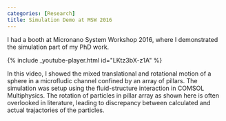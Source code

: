 ```yaml
---
categories: [Research]
title: Simulation Demo at MSW 2016
---
```


I had a booth at Micronano System Workshop 2016, where I demonstrated the simulation part of my PhD work.

{% include _youtube-player.html id="LKtz3bX-z1A" %}

In this video, I showed the mixed translational and rotational motion of a sphere in a microfludic channel confined by an array of pillars. The simulation was setup using the fluid-structure interaction in COMSOL Multiphysics. The rotation of particles in pillar array as shown here is often overlooked in literature, leading to discrepancy between calculated and actual trajactories of the particles.

